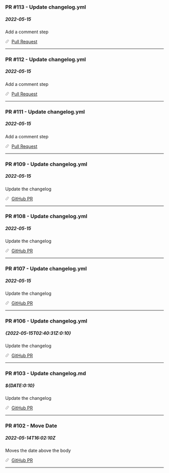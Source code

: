 ### PR #113 - Update changelog.yml
##### 2022-05-15

Add a comment step

![](public/images/link.png) [Pull Request](https://github.com/jsaelhof/movie-picker/pull/113)

----

### PR #112 - Update changelog.yml
##### 2022-05-15

Add a comment step

![](public/images/link.png) [Pull Request](https://github.com/jsaelhof/movie-picker/pull/112)

----

### PR #111 - Update changelog.yml
##### 2022-05-15

Add a comment step

![](public/images/link.png) [Pull Request](https://github.com/jsaelhof/movie-picker/pull/111)

----

### PR #109 - Update changelog.yml
##### 2022-05-15

Update the changelog

![](public/images/link.png) [GitHub PR](https://github.com/jsaelhof/movie-picker/pull/109)

----

### PR #108 - Update changelog.yml
##### 2022-05-15

Update the changelog

![](public/images/link.png) [GitHub PR](https://github.com/jsaelhof/movie-picker/pull/108)

----

### PR #107 - Update changelog.yml
##### 2022-05-15

Update the changelog

![](public/images/link.png) [GitHub PR](https://github.com/jsaelhof/movie-picker/pull/107)

----

### PR #106 - Update changelog.yml
##### {2022-05-15T02:40:31Z:0:10}

Update the changelog

![](public/images/link.png) [GitHub PR](https://github.com/jsaelhof/movie-picker/pull/106)

----

### PR #103 - Update changelog.md
##### ${DATE:0:10}

Update the changelog

![](public/images/link.png) [GitHub PR](https://github.com/jsaelhof/movie-picker/pull/103)

----

### PR #102 - Move Date
##### 2022-05-14T16:02:10Z

Moves the date above the body

![](public/images/link.png) [GitHub PR](https://github.com/jsaelhof/movie-picker/pull/102)

----
<br/>
